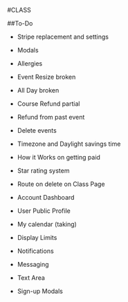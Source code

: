 #CLASS

##To-Do
* Stripe replacement and settings
* Modals
* Allergies
* Event Resize broken
* All Day broken
* Course Refund partial
* Refund from past event
* Delete events
* Timezone and Daylight savings time
* How it Works on getting paid
* Star rating system
* Route on delete on Class Page
* Account Dashboard
* User Public Profile
* My calendar (taking)
* Display Limits
* Notifications
* Messaging
* Text Area

* Sign-up Modals